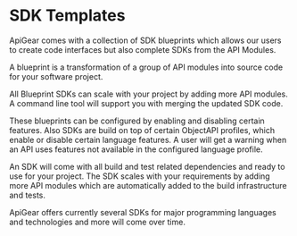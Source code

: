 # SDK Templates

ApiGear comes with a collection of SDK blueprints which allows our users to create code interfaces but also complete SDKs from the API Modules.

A blueprint is a transformation of a group of API modules into source code for your software project.

All Blueprint SDKs can scale with your project by adding more API modules. A command line tool will support you with merging the updated SDK code.

These blueprints can be configured by enabling and disabling certain features. Also SDKs are build on top of certain ObjectAPI profiles, which enable or disable certain language features. A user will get a warning when an API uses features not available in the configured language profile.

An SDK will come with all build and test related dependencies and ready to use for your project. The SDK scales with your requirements by adding more API modules which are automatically added to the build infrastructure and tests.

ApiGear offers currently several SDKs for major programming languages and technologies and more will come over time.
